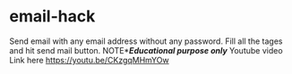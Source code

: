 # email-hack
Send email with any email address without any password.
Fill all the tages and hit send mail button.
NOTE******Educational purpose only*****
Youtube video Link here https://youtu.be/CKzgqMHmYOw
